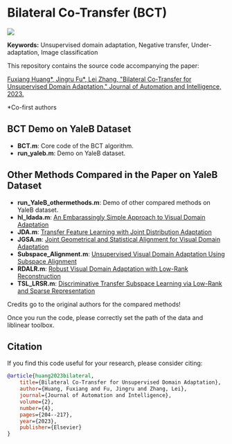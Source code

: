 # Bilateral Co-Transfer (BCT)

<a href="https://opensource.org/licenses/MIT"><img src="https://img.shields.io/badge/License-MIT-yellow.svg"></a>

**Keywords:** Unsupervised domain adaptation, Negative transfer, Under-adaptation, Image classification

This repository contains the source code accompanying the paper:

[Fuxiang Huang\*, Jingru Fu\*, Lei Zhang, "Bilateral Co-Transfer for Unsupervised Domain Adaptation," Journal of Automation and Intelligence, 2023.](https://www.sciencedirect.com/science/article/pii/S2949855423000485)

\*Co-first authors

## BCT Demo on YaleB Dataset

- **BCT.m**: Core code of the BCT algorithm.
- **run_yaleb.m**: Demo on YaleB dataset.

## Other Methods Compared in the Paper on YaleB Dataset

- **run_YaleB_othermethods.m**: Demo of other compared methods on YaleB dataset.
- **hl_ldada.m**: [An Embarassingly Simple Approach to Visual Domain Adaptation](https://ieeexplore.ieee.org/abstract/document/8325317)
- **JDA.m**: [Transfer Feature Learning with Joint Distribution Adaptation](https://openaccess.thecvf.com/content_iccv_2013/html/Long_Transfer_Feature_Learning_2013_ICCV_paper.html)
- **JGSA.m**: [Joint Geometrical and Statistical Alignment for Visual Domain Adaptation](https://openaccess.thecvf.com/content_cvpr_2017/html/Zhang_Joint_Geometrical_and_CVPR_2017_paper.html)
- **Subspace_Alignment.m**: [Unsupervised Visual Domain Adaptation Using Subspace Alignment](https://openaccess.thecvf.com/content_iccv_2013/html/Fernando_Unsupervised_Visual_Domain_2013_ICCV_paper.html)
- **RDALR.m**: [Robust Visual Domain Adaptation with Low-Rank Reconstruction](https://ieeexplore.ieee.org/abstract/document/6247924)
- **TSL_LRSR.m**: [Discriminative Transfer Subspace Learning via Low-Rank and Sparse Representation](https://ieeexplore.ieee.org/abstract/document/7360924)

Credits go to the original authors for the compared methods!

Once you run the code, please correctly set the path of the data and liblinear toolbox.

## Citation

If you find this code useful for your research, please consider citing:

```bibtex
@article{huang2023bilateral,
    title={Bilateral Co-Transfer for Unsupervised Domain Adaptation},
    author={Huang, Fuxiang and Fu, Jingru and Zhang, Lei},
    journal={Journal of Automation and Intelligence},
    volume={2},
    number={4},
    pages={204--217},
    year={2023},
    publisher={Elsevier}
}
